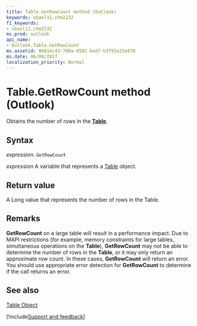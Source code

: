 ```yaml
---
title: Table.GetRowCount method (Outlook)
keywords: vbaol11.chm2232
f1_keywords:
- vbaol11.chm2232
ms.prod: outlook
api_name:
- Outlook.Table.GetRowCount
ms.assetid: 06014c43-700a-8502-bad7-b3f93a22e870
ms.date: 06/08/2017
localization_priority: Normal
---
```



# Table.GetRowCount method (Outlook)

Obtains the number of rows in the  **[Table](Outlook.Table.md)**.


## Syntax

_expression_. `GetRowCount`

_expression_ A variable that represents a [Table](Outlook.Table.md) object.


## Return value

A Long value that represents the number of rows in the Table.


## Remarks

 **GetRowCount** on a large table will result in a performance impact. Due to MAPI restrictions (for example, memory constraints for large tables, simultaneous operations on the **Table**), **GetRowCount** may not be able to determine the number of rows in the **Table**, or it may only return an approximate row count. In these cases, **GetRowCount** will return an error. You should use appropriate error detection for **GetRowCount** to determine if the call returns an error.


## See also


[Table Object](Outlook.Table.md)

[!include[Support and feedback](~/includes/feedback-boilerplate.md)]